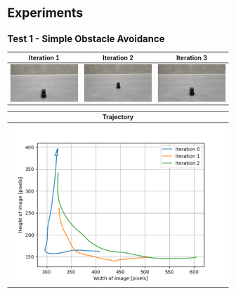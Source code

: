 # Experiments

## Test 1 - Simple Obstacle Avoidance

| Iteration 1 | Iteration 2 | Iteration 3 |
|:-----------:|:-----------:|:-----------:|
| ![](assets/test1/01.gif) | ![](assets/test1/02.gif) | ![](assets/test1/03.gif) |

| Trajectory |
|:----------:|
| ![](assets/test1/trajectory.png) |
